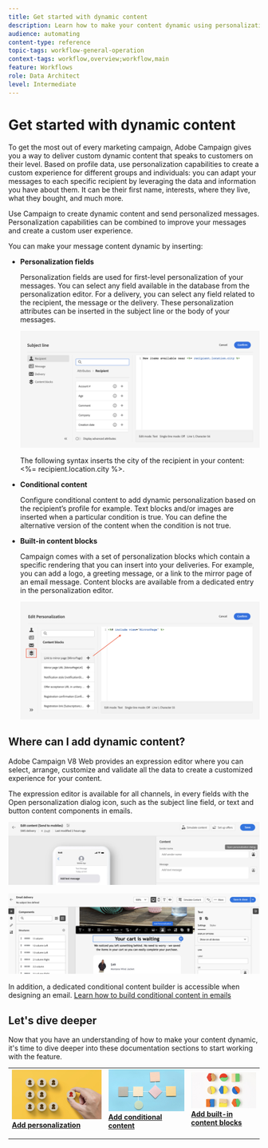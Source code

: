 ```yaml
---
title: Get started with dynamic content
description: Learn how to make your content dynamic using personalization, conditional content and built-in content blocks.
audience: automating
content-type: reference
topic-tags: workflow-general-operation
context-tags: workflow,overview;workflow,main
feature: Workflows
role: Data Architect
level: Intermediate
---
```


# Get started with dynamic content

To get the most out of every marketing campaign, Adobe Campaign gives you a way to deliver custom dynamic content that speaks to customers on their level. Based on profile data, use personalization capabilities to create a custom experience for different groups and individuals: you can adapt your messages to each specific recipient by leveraging the data and information you have about them. It can be their first name, interests, where they live, what they bought, and much more.

Use Campaign to create dynamic content and send personalized messages. Personalization capabilities can be combined to improve your messages and create a custom user experience.

You can make your message content dynamic by inserting:

* **Personalization fields**

    Personalization fields are used for first-level personalization of your messages. You can select any field available in the database from the personalization editor. For a delivery, you can select any field related to the recipient, the message or the delivery. These personalization attributes can be inserted in the subject line or the body of your messages.

    ![](assets/perso-subject-line.png)

    The following syntax inserts the city of the recipient in your content: <%= recipient.location.city %>.

* **Conditional content**

    Configure conditional content to add dynamic personalization based on the recipient’s profile for example. Text blocks and/or images are inserted when a particular condition is true. You can define the alternative version of the content when the condition is not true.

* **Built-in content blocks**
    
    Campaign comes with a set of personalization blocks which contain a specific rendering that you can insert into your deliveries. For example, you can add a logo, a greeting message, or a link to the mirror page of an email message. Content blocks are available from a dedicated entry in the personalization editor.

    ![](assets/perso-content-blocks.png)

## Where can I add dynamic content?

Adobe Campaign V8 Web provides an expression editor where you can select, arrange, customize and validate all the data to create a customized experience for your content.

The expression editor is available for all channels, in every fields with the Open personalization dialog icon, such as the subject line field, or text and button content components in emails.

![](assets/expression-editor-access.png)

![](assets/expression-editor-access-email.png)

In addition, a dedicated conditional content builder is accessible when designing an email. [Learn how to build conditional content in emails](conditions.md)

## Let's dive deeper

Now that you have an understanding of how to make your content dynamic, it's time to dive deeper into these documentation sections to start working with the feature.

<table style="table-layout:fixed"><tr style="border: 0;">
<td>
<a href="personalize.md">
<img alt="Personalize content" src="assets/do-not-localize/dynamic-personalization.jpg">
</a>
<div>
<a href="personalize.md"><strong>Add personalization</strong></a>
</div>
<p>
</td>
<td>
<a href="conditions.md">
<img alt="Lead" src="assets/do-not-localize/dynamic-conditional.jpg">
</a>
<div><a href="conditions.md"><strong>Add conditional content</strong>
</div>
<p>
</td>
<td>
<a href="content-blocks.md">
<img alt="Infrequent" src="assets/do-not-localize/dynamic-content-blocks.jpg">
</a>
<div>
<a href="content-blocks.md"><strong>Add built-in content blocks</strong></a>
</div>
<p></td>
</tr></table>
